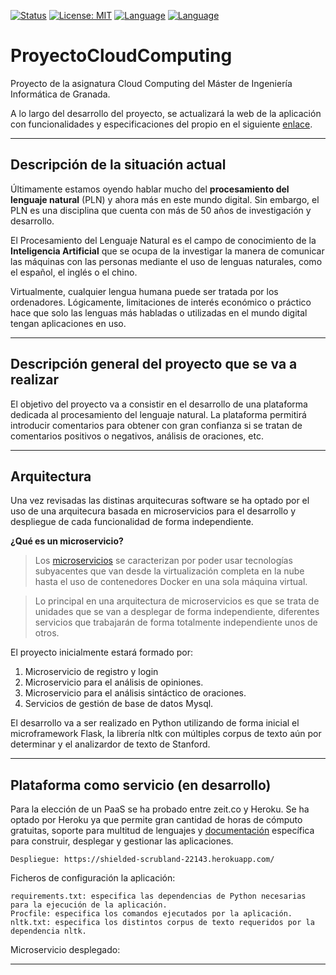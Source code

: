 
[![Status](https://img.shields.io/badge/Status-Documenting-yellow.svg)](https://github.com/xenahort/proyectoCloudComputing/blob/master/README.md)
[![License: MIT](https://img.shields.io/badge/License-MIT-red.svg)](https://github.com/xenahort/proyectoCloudComputing/blob/master/LICENSE)
[![Language](https://img.shields.io/badge/language-Python-blue.svg)](https://www.python.org/)
[![Language](https://img.shields.io/badge/language-MySQL-orange.svg)](https://www.mysql.com/)


# ProyectoCloudComputing

Proyecto de la asignatura Cloud Computing del Máster de Ingeniería Informática de Granada.

A lo largo del desarrollo del proyecto, se actualizará la web de la aplicación con funcionalidades y especificaciones del propio en el siguiente [enlace](https://xenahort.github.io/).

***

## Descripción de la situación actual

Últimamente estamos oyendo hablar mucho del **procesamiento del lenguaje natural** (PLN) y ahora más en este mundo digital. Sin embargo, el PLN es una disciplina que cuenta con más de 50 años de investigación y desarrollo.

El Procesamiento del Lenguaje Natural es el campo de conocimiento de la **Inteligencia Artificial** que se ocupa de la investigar la manera de comunicar las máquinas con las personas mediante el uso de lenguas naturales, como el español, el inglés o el chino.

Virtualmente, cualquier lengua humana puede ser tratada por los ordenadores. Lógicamente, limitaciones de interés económico o práctico hace que solo las lenguas más habladas o utilizadas en el mundo digital tengan aplicaciones en uso.

***

## Descripción general del proyecto que se va a realizar

El objetivo del proyecto va a consistir en el desarrollo de una plataforma dedicada al procesamiento del lenguaje natural. La plataforma permitirá introducir comentarios para obtener con gran confianza si se tratan de comentarios positivos o negativos, análisis de oraciones, etc.

***

## Arquitectura

Una vez revisadas las distinas arquitecuras software se ha optado por el uso de una arquitecura basada en microservicios para el desarrollo y despliegue de cada funcionalidad de forma independiente. 

**¿Qué es un microservicio?**

> Los [microservicios](https://microservices.io/) se caracterizan por poder usar tecnologías subyacentes que van desde la virtualización completa en la nube hasta el uso de contenedores Docker en una sola máquina virtual.

> Lo principal en una arquitectura de microservicios es que se trata de unidades que se van a desplegar de forma independiente, diferentes servicios que trabajarán de forma totalmente independiente unos de otros.

El proyecto inicialmente estará formado por:
1. Microservicio de registro y login
2. Microservicio para el análisis de opiniones.
3. Microservicio para el análisis sintáctico de oraciones.
4. Servicios de gestión de base de datos Mysql.

El desarrollo va a ser realizado en Python utilizando de forma inicial el microframework Flask, la librería nltk con múltiples corpus de texto aún por determinar y el analizardor de texto de Stanford.
 
***

## Plataforma como servicio (en desarrollo)

Para la elección de un PaaS se ha probado entre zeit.co y Heroku. Se ha optado por Heroku ya que permite gran cantidad de horas de cómputo gratuitas, soporte para multitud de lenguajes y [documentación](https://devcenter.heroku.com/) específica para construir, desplegar y gestionar las aplicaciones.

	Despliegue: https://shielded-scrubland-22143.herokuapp.com/
	
Ficheros de configuración la aplicación:

	requirements.txt: especifica las dependencias de Python necesarias para la ejecución de la aplicación.
	Procfile: especifica los comandos ejecutados por la aplicación.
	nltk.txt: especifica los distintos corpus de texto requeridos por la dependencia nltk.
	
Microservicio desplegado:


***